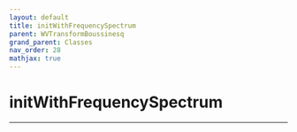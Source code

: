 ```yaml
---
layout: default
title: initWithFrequencySpectrum
parent: WVTransformBoussinesq
grand_parent: Classes
nav_order: 28
mathjax: true
---
```


#  initWithFrequencySpectrum




---

